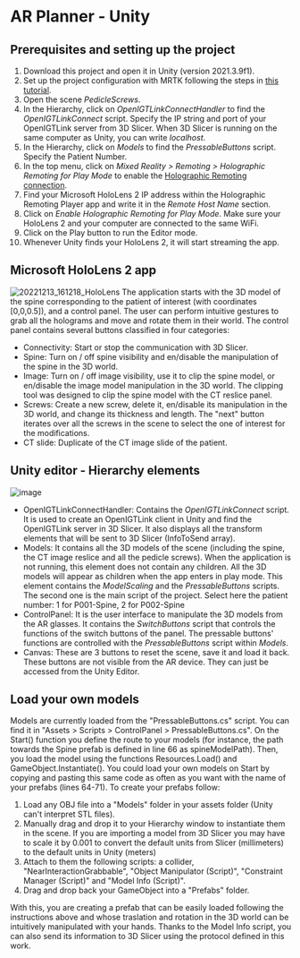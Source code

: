 # AR Planner - Unity
## Prerequisites and setting up the project
 1. Download this project and open it in Unity (version 2021.3.9f1).
 2. Set up the project configuration with MRTK following the steps in [this tutorial](https://learn.microsoft.com/es-es/training/modules/learn-mrtk-tutorials/1-5-exercise-configure-resources?tabs=openxr).
 3. Open the scene *PedicleScrews*.
 4. In the Hierarchy, click on *OpenIGTLinkConnectHandler* to find the *OpenIGTLinkConnect* script. Specify the IP string and port of your OpenIGTLink server from 3D Slicer. When 3D Slicer is running on the same computer as Unity, you can write *localhost*.
 5. In the Hierarchy, click on *Models* to find the *PressableButtons* script. Specify the Patient Number.
 6. In the top menu, click on *Mixed Reality > Remoting > Holographic Remoting for Play Mode* to enable the [Holographic Remoting connection](https://learn.microsoft.com/en-us/windows/mixed-reality/develop/native/holographic-remoting-player).
 7. Find your Microsoft HoloLens 2 IP address within the Holographic Remoting Player app and write it in the *Remote Host Name* section.
 8. Click on *Enable Holographic Remoting for Play Mode*. Make sure your HoloLens 2 and your computer are connected to the same WiFi.
 9. Click on the Play button to run the Editor mode.
 10. Whenever Unity finds your HoloLens 2, it will start streaming the app.



## Microsoft HoloLens 2 app
![20221213_161218_HoloLens](https://user-images.githubusercontent.com/66890913/212738384-b34e4456-db0d-4aae-bdd6-63f0c58c9275.jpg)
The application starts with the 3D model of the spine corresponding to the patient of interest (with coordinates [0,0,0.5]), and a control panel. The user can perform intuitive gestures to grab all the holograms and move and rotate them in their world. The control panel contains several buttons classified in four categories:
-	Connectivity: Start or stop the communication with 3D Slicer.
-	Spine: Turn on / off spine visibility and en/disable the manipulation of the spine in the 3D world.
-	Image: Turn on / off image visibility, use it to clip the spine model, or en/disable the image model manipulation in the 3D world. The clipping tool was designed to clip the spine model with the CT reslice panel.
-	Screws: Create a new screw, delete it, en/disable its manipulation in the 3D world, and change its thickness and length. The "next" button iterates over all the screws in the scene to select the one of interest for the modifications.
-	CT slide: Duplicate of the CT image slide of the patient.


## Unity editor - Hierarchy elements
 ![image](https://user-images.githubusercontent.com/66890913/212734351-518aab0c-b91a-4ec1-91a5-2a45e1f5f2c7.png)
- OpenIGTLinkConnectHandler: Contains the *OpenIGTLinkConnect* script. It is used to create an OpenIGTLink client in Unity and find the OpenIGTLink server in 3D Slicer. It also displays all the transform elements that will be sent to 3D Slicer (InfoToSend array).
- Models: It contains all the 3D models of the scene (including the spine, the CT image reslice and all the pedicle screws). When the application is not running, this element does not contain any children. All the 3D models will appear as children when the app enters in play mode. This element contains the *ModelScaling* and the *PressableButtons* scripts. The second one is the main script of the project. Select here the patient number: 1 for P001-Spine, 2 for P002-Spine
- ControlPanel: It is the user interface to manipulate the 3D models from the AR glasses. It contains the *SwitchButtons* script that controls the functions of the switch buttons of the panel. The pressable buttons' functions are controlled with the *PressableButtons* script within *Models*.
- Canvas: These are 3 buttons to reset the scene, save it and load it back. These buttons are not visible from the AR device. They can just be accessed from the Unity Editor.

## Load your own models
Models are currently loaded from the "PressableButtons.cs" script. You can find it in "Assets > Scripts > ControlPanel > PressableButtons.cs".
On the Start() function you define the route to your models (for instance, the path towards the Spine prefab is defined in line 66 as spineModelPath). Then, you load the model using the functions Resources.Load() and GameObject.Instantiate(). 
You could load your own models on Start by copying and pasting this same code as often as you want with the name of your prefabs (lines 64-71).
To create your prefabs follow:
1.  Load any OBJ file into a "Models" folder in your assets folder (Unity can't interpret STL files).
2.  Manually drag and drop it to your Hierarchy window to instantiate them in the scene. If you are importing a model from 3D Slicer you may have to scale it by 0.001 to  convert the default units from Slicer (millimeters) to the default units in Unity (meters)
3.  Attach to them the following scripts: a collider, "NearInteractionGrabbable", "Object Manipulator (Script)", "Constraint Manager (Script)" and "Model Info (Script)". 
4.  Drag and drop back your GameObject into a "Prefabs" folder.

With this, you are creating a prefab that can be easily loaded following the instructions above and whose traslation and rotation in the 3D world can be intuitively manipulated with your hands. Thanks to the Model Info script, you can also send its information to 3D Slicer using the protocol defined in this work.


